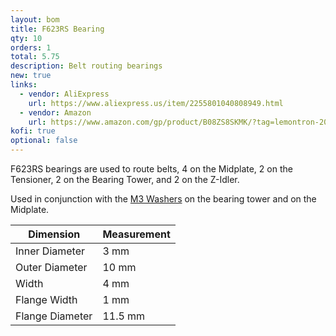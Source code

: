 ```yaml
---
layout: bom
title: F623RS Bearing
qty: 10
orders: 1
total: 5.75
description: Belt routing bearings
new: true
links:
  - vendor: AliExpress
    url: https://www.aliexpress.us/item/2255801040808949.html
  - vendor: Amazon
    url: https://www.amazon.com/gp/product/B08ZS8SKMK/?tag=lemontron-20
kofi: true
optional: false
---
```


F623RS bearings are used to route belts, 4 on the Midplate, 2 on the Tensioner, 2 on the Bearing Tower, and 2 on the
Z-Idler.

Used in conjunction with the [M3 Washers](/lemontron/bom/m3-washers/) on the bearing tower and on the Midplate.

| Dimension       | Measurement |
|-----------------|-------------|
| Inner Diameter  | 3 mm        |
| Outer Diameter  | 10 mm       |                                                                                 
| Width           | 4 mm        |
| Flange Width    | 1 mm        |
| Flange Diameter | 11.5 mm     |
